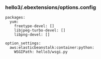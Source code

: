 
###  hello3/.ebextensions/options.config
~~~
packages:
  yum:
    freetype-devel: []
    libjpeg-turbo-devel: []
    libpng-devel: []

option_settings:
  aws:elasticbeanstalk:container:python:
    WSGIPath: hello3/wsgi.py
~~~



